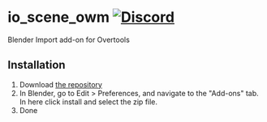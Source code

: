 # io_scene_owm [![Discord](https://img.shields.io/discord/346445737367699456.svg?label=&logo=discord&logoColor=ffffff&color=7389D8&labelColor=6A7EC2)](https://discord.gg/XM93ZdB)

Blender Import add-on for Overtools 

## Installation

1. Download [the repository](https://github.com/overtools/io_scene_owm/archive/release.zip)
2. In Blender, go to Edit > Preferences, and navigate to the "Add-ons" tab. In here click install and select the zip file.
3. Done
